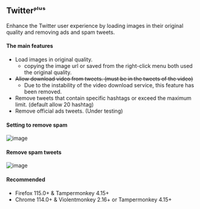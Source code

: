 ## Twitterᴾˡᵘˢ
Enhance the Twitter user experience by loading images in their original quality and removing ads and spam tweets.

#### The main features
* Load images in original quality.
  * copying the image url or saved from the right-click menu both used the original quality.
* ~~Allow download video from tweets. (must be in the tweets of the video)~~
  * Due to the instability of the video download service, this feature has been removed.
* Remove tweets that contain specific hashtags or exceed the maximum limit. (default allow 20 hashtag)
* Remove official ads tweets. (Under testing)

#### Setting to remove spam
![image](https://i.imgur.com/hYsNBm0.png)

#### Remove spam tweets
![image](https://i.imgur.com/O4HucPC.jpg)

#### Recommended
* Firefox 115.0+ & Tampermonkey 4.15+
* Chrome 114.0+ & Violentmonkey 2.16+ or Tampermonkey 4.15+